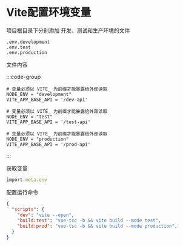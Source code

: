 # Vite配置环境变量

项目根目录下分别添加 开发、测试和生产环境的文件

```
.env.development
.env.test
.env.production
```

文件内容

:::code-group

```[.env.development]
# 变量必须以 VITE_ 为前缀才能暴露给外部读取
NODE_ENV = "development"
VITE_APP_BASE_API = '/dev-api'
```

```[.env.test]
# 变量必须以 VITE_ 为前缀才能暴露给外部读取
NODE_ENV = "test"
VITE_APP_BASE_API = '/test-api'
```

```[.env.production]
# 变量必须以 VITE_ 为前缀才能暴露给外部读取
NODE_ENV = "production"
VITE_APP_BASE_API = '/prod-api'
```

:::

获取变量

```ts
import.meta.env
```

配置运行命令

```json
{
  "scripts": {
    "dev": "vite --open",
    "build:test": "vue-tsc -b && vite build --mode test",
    "build:prod": "vue-tsc -b && vite build --mode production",
  }
}
```

